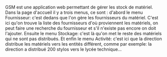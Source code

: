 GSM est une application web permettant de gérer les stock de matériel. 
Dans la page d'accueil il y a trois menus, ce sont :
d'abord le menu Fournisseur: c'est dedans que l'on gère les fournisseurs du matériel. C'est ici qu'on trouve la liste des fournisseurs d'où proviennent les matériels, on peut faire une recherche du fournisseur et s'il n'existe pas encore on doit l'ajouter.
Ensuite le menu Stockage: c'est là qu'on met le reste des matériels qui ne sont pas distribués.
Et enfin le menu Activité: c'est ici que la direction distribue les matériels vers les entités différent, comme par exemple: la direction a distribué 200 stylos vers le lycée technique...  
